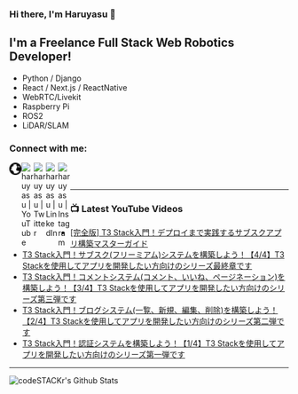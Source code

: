 ### Hi there, I'm Haruyasu 👋

## I'm a Freelance Full Stack Web Robotics Developer!
- Python / Django
- React / Next.js / ReactNative
- WebRTC/Livekit
- Raspberry Pi
- ROS2
- LiDAR/SLAM

### Connect with me:

[<img align="left" alt="harusoft.net" width="22px" src="https://raw.githubusercontent.com/iconic/open-iconic/master/svg/globe.svg" />][website]
[<img align="left" alt="haruyasu | YouTube" width="22px" src="https://cdn.jsdelivr.net/npm/simple-icons@v3/icons/youtube.svg" />][youtube]
[<img align="left" alt="haruyasu | Twitter" width="22px" src="https://cdn.jsdelivr.net/npm/simple-icons@v3/icons/twitter.svg" />][twitter]
[<img align="left" alt="haruyasu | LinkedIn" width="22px" src="https://cdn.jsdelivr.net/npm/simple-icons@v3/icons/linkedin.svg" />][linkedin]
[<img align="left" alt="haruyasu | Instagram" width="22px" src="https://cdn.jsdelivr.net/npm/simple-icons@v3/icons/instagram.svg" />][instagram]

<br />
<br />

---

### 📺 Latest YouTube Videos
<!-- YOUTUBE:START -->
- [[完全版] T3 Stack入門！デプロイまで実践するサブスクアプリ構築マスターガイド](https://www.youtube.com/watch?v=EVjx7lAu0XQ)
- [T3 Stack入門！サブスク&lpar;フリーミアム&rpar;システムを構築しよう！【4/4】T3 Stackを使用してアプリを開発したい方向けのシリーズ最終章です](https://www.youtube.com/watch?v=jyDbkUIIZfE)
- [T3 Stack入門！コメントシステム&lpar;コメント、いいね、ページネーション&rpar;を構築しよう！【3/4】T3 Stackを使用してアプリを開発したい方向けのシリーズ第三弾です](https://www.youtube.com/watch?v=LidWFe0OlII)
- [T3 Stack入門！ブログシステム&lpar;一覧、新規、編集、削除&rpar;を構築しよう！【2/4】T3 Stackを使用してアプリを開発したい方向けのシリーズ第二弾です](https://www.youtube.com/watch?v=F9fxUCcV3Uk)
- [T3 Stack入門！認証システムを構築しよう！【1/4】T3 Stackを使用してアプリを開発したい方向けのシリーズ第一弾です](https://www.youtube.com/watch?v=hwxMoKAbk-M)
<!-- YOUTUBE:END -->

---

<img align="left" alt="codeSTACKr's Github Stats" src="https://github-readme-stats.vercel.app/api?username=haruyasu&show_icons=true&hide_border=true" />

[website]: https://harusoft.net/
[twitter]: https://twitter.com/hathle
[youtube]: https://www.youtube.com/channel/UCjpXqPZM1UPJoiyNVUTixqQ/
[instagram]: https://www.instagram.com/hathle/
[linkedin]: https://www.linkedin.com/in/haruyasu/

